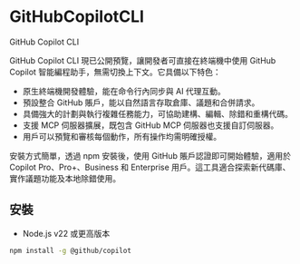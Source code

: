# GitHubCopilotCLI
GitHub Copilot CLI

GitHub Copilot CLI 現已公開預覽，讓開發者可直接在終端機中使用 GitHub Copilot 智能編程助手，無需切換上下文。它具備以下特色：

- 原生終端機開發體驗，能在命令行內同步與 AI 代理互動。
- 預設整合 GitHub 賬戶，能以自然語言存取倉庫、議題和合併請求。
- 具備強大的計劃與執行複雜任務能力，可協助建構、編輯、除錯和重構代碼。
- 支援 MCP 伺服器擴展，既包含 GitHub MCP 伺服器也支援自訂伺服器。
- 用戶可以預覽和審核每個動作，所有操作均需明確授權。

安裝方式簡單，透過 npm 安裝後，使用 GitHub 賬戶認證即可開始體驗，適用於 Copilot Pro、Pro+、Business 和 Enterprise 用戶。這工具適合探索新代碼庫、實作議題功能及本地除錯使用。

## 安裝
- Node.js v22 或更高版本
```bash
npm install -g @github/copilot
```
